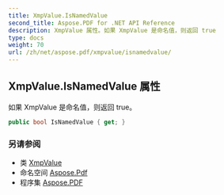 ```yaml
---
title: XmpValue.IsNamedValue
second_title: Aspose.PDF for .NET API Reference
description: XmpValue 属性。如果 XmpValue 是命名值，则返回 true
type: docs
weight: 70
url: /zh/net/aspose.pdf/xmpvalue/isnamedvalue/
---
```

## XmpValue.IsNamedValue 属性

如果 XmpValue 是命名值，则返回 true。

```csharp
public bool IsNamedValue { get; }
```

### 另请参阅

* 类 [XmpValue](../)
* 命名空间 [Aspose.Pdf](../../../aspose.pdf/)
* 程序集 [Aspose.PDF](../../../)